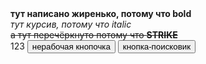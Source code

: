 <html>
<b>тут написано жиренько, потому что bold</b> <br>
<i>тут курсив, потому что italic</i><br>
<strike>а тут перечёркнуто потому что <b>STRIKE</b> </strike><br>
123
<button> нерабочая кнопочка </button>
<button onclick='https://ya.ru'> кнопка-поисковик</button>


</html>
